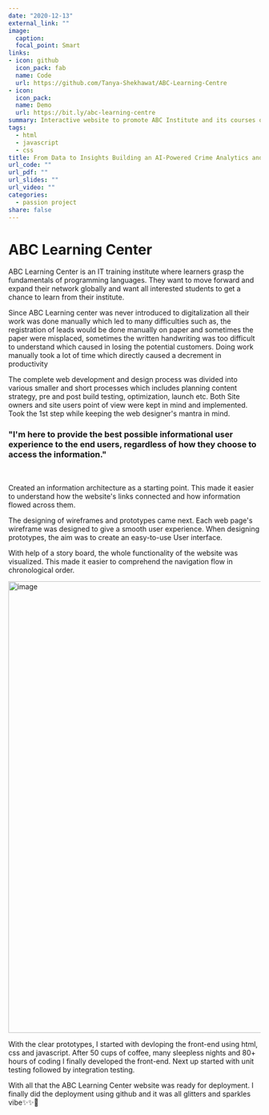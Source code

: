 ```yaml
---
date: "2020-12-13"
external_link: ""
image:
  caption: 
  focal_point: Smart
links:
- icon: github
  icon_pack: fab
  name: Code
  url: https://github.com/Tanya-Shekhawat/ABC-Learning-Centre
- icon:
  icon_pack:
  name: Demo
  url: https://bit.ly/abc-learning-centre
summary: Interactive website to promote ABC Institute and its courses online.
tags:
  - html
  - javascript
  - css
title: From Data to Insights Building an AI-Powered Crime Analytics and Forecasting Tool for African Nations
url_code: ""
url_pdf: ""
url_slides: ""
url_video: ""
categories:
  - passion project
share: false
---
```




<h1>ABC Learning Center</h1>

<p>ABC Learning Center is an IT training institute where learners grasp the fundamentals of programming languages. They want to move forward and expand their network globally and want all interested students to get a chance to learn from their institute.</p>

<p>Since ABC Learning center was never introduced to digitalization all their work was done manually which led to many difficulties such as, the registration of leads would be done manually on paper and sometimes the paper were misplaced, sometimes the written handwriting was too difficult to understand which caused in losing the potential customers. Doing work manually took a lot of time which directly caused a decrement in productivity</p>

<p>The complete web development and design process was divided into various smaller and short processes which includes planning content strategy, pre and post build testing, optimization, launch etc.
Both Site owners and site users point of view were kept in mind and implemented.
Took the 1st step while keeping the web designer's mantra in mind.</p>
<h3>"I'm here to provide the best possible informational user experience to the end users, regardless of how they choose to access the information."</h3>
<br>
<p>Created an information architecture as a starting point. This made it easier to understand how the website's links connected and how information flowed across them.</p>
<p>The designing of wireframes and prototypes came next. Each web page's wireframe was designed to give a smooth user experience. When designing prototypes, the aim was to create an easy-to-use User interface.
 </p>
 <p>With help of a story board, the whole functionality of the website was visualized. This made it easier to comprehend the navigation flow in chronological order. </p>
 
<img width="900" alt="image" src="https://user-images.githubusercontent.com/98897446/200040569-f24b5131-8220-4496-9e05-b08e5e4693bd.png">

<p>With the clear prototypes, I started with devloping the front-end using html, css and javascript. After 50 cups of coffee, many sleepless nights and 80+ hours of coding I finally developed the front-end. Next up started with unit testing followed by integration testing.  </p>

<p>With all that the ABC Learning Center website was ready for deployment. I finally did the deployment using github and it was all glitters and sparkles vibe✨✨🚀   
</p>




